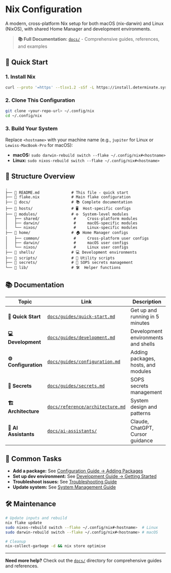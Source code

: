 # Nix Configuration

A modern, cross-platform Nix setup for both macOS (nix-darwin) and Linux (NixOS), with shared Home Manager and development environments.

> **📚 Full Documentation:** [`docs/`](docs/) - Comprehensive guides, references, and examples

## 🚀 Quick Start

### 1. Install Nix
```bash
curl --proto '=https' --tlsv1.2 -sSf -L https://install.determinate.systems/nix | sh -s -- install
```

### 2. Clone This Configuration
```bash
git clone <your-repo-url> ~/.config/nix
cd ~/.config/nix
```

### 3. Build Your System
Replace `<hostname>` with your machine name (e.g., `jupiter` for Linux or `Lewiss-MacBook-Pro` for macOS):

- **macOS:** `sudo darwin-rebuild switch --flake ~/.config/nix#<hostname>`
- **Linux:** `sudo nixos-rebuild switch --flake ~/.config/nix#<hostname>`

## 📁 Structure Overview

```
.
├── 📄 README.md              # This file - quick start
├── 📄 flake.nix              # Main flake configuration
├── 📁 docs/                  # 📚 Complete documentation
├── 📁 hosts/                 # 🖥️  Host-specific configs
├── 📁 modules/               # ⚙️  System-level modules
│   ├── shared/               #     Cross-platform modules
│   ├── darwin/               #     macOS-specific modules
│   └── nixos/                #     Linux-specific modules
├── 📁 home/                  # 🏠 Home Manager configs
│   ├── common/               #     Cross-platform user configs
│   ├── darwin/               #     macOS user configs
│   └── nixos/                #     Linux user configs
├── 📁 shells/                # 💻 Development environments
├── 📁 scripts/               # 🔧 Utility scripts
├── 📁 secrets/               # 🔐 SOPS secrets management
└── 📁 lib/                   # 🛠️  Helper functions
```

## 📚 Documentation

| Topic | Link | Description |
|-------|------|-------------|
| **🚀 Quick Start** | [`docs/guides/quick-start.md`](docs/guides/quick-start.md) | Get up and running in 5 minutes |
| **💻 Development** | [`docs/guides/development.md`](docs/guides/development.md) | Development environments and shells |
| **⚙️ Configuration** | [`docs/guides/configuration.md`](docs/guides/configuration.md) | Adding packages, hosts, and modules |
| **🔐 Secrets** | [`docs/guides/secrets.md`](docs/guides/secrets.md) | SOPS secrets management |
| **🏗️ Architecture** | [`docs/reference/architecture.md`](docs/reference/architecture.md) | System design and patterns |
| **🤖 AI Assistants** | [`docs/ai-assistants/`](docs/ai-assistants/) | Claude, ChatGPT, Cursor guidance |

## 🎯 Common Tasks

- **Add a package:** See [Configuration Guide → Adding Packages](docs/guides/configuration.md#adding-packages)
- **Set up dev environment:** See [Development Guide → Getting Started](docs/guides/development.md#getting-started)
- **Troubleshoot issues:** See [Troubleshooting Guide](docs/guides/troubleshooting.md)
- **Update system:** See [System Management Guide](docs/guides/system-management.md)

## 🛠️ Maintenance

```bash
# Update inputs and rebuild
nix flake update
sudo nixos-rebuild switch --flake ~/.config/nix#<hostname>  # Linux
sudo darwin-rebuild switch --flake ~/.config/nix#<hostname> # macOS

# Cleanup
nix-collect-garbage -d && nix store optimise
```

---

**Need more help?** Check out the [`docs/`](docs/) directory for comprehensive guides and references.
